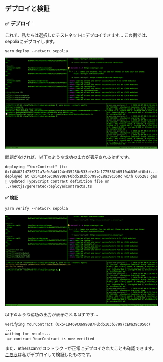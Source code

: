 ## デプロイと検証

### ✅ デプロイ！

これで、私たちは選択したテストネットにデプロイできます... この例では、sepoliaにデプロイします。

```
yarn deploy --network sepolia
```

![](2_3_1.png)

問題がなければ、以下のような成功の出力が表示されるはずです。

```
deploying "YourContract" (tx: 0xf404021d736271a7a0a84d124ed35250c533efe37c1775367b6510a8836bf0bd)...: deployed at 0x541D469C06990B7F0bd5103b57997cE8a39C050c with 605281 gas
📝 Updated TypeScript contract definition file on ../nextjs/generated/deployedContracts.ts
```

#### ✅ 検証

```
yarn verify --network sepolia
```

![](2_3_2.png)

以下のような成功の出力が表示されるはずです...

```
verifying YourContract (0x541D469C06990B7F0bd5103b57997cE8a39C050c) ...
waiting for result...
 => contract YourContract is now verified
```

また、etherscanでコントラクトが正常にデプロイされたことも確認できます。[こちら](https://sepolia.etherscan.io/address/0x541D469C06990B7F0bd5103b57997cE8a39C050c#code)は私がデプロイして検証したものです。
